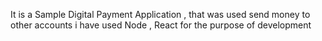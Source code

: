 It is a Sample Digital Payment Application , that was used send money to other accounts i have used Node , React for the purpose of development
